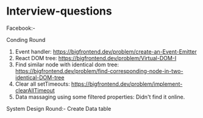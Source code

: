 # Interview-questions

Facebook:-

Conding Round
  1. Event handler: https://bigfrontend.dev/problem/create-an-Event-Emitter
  2. React DOM tree: https://bigfrontend.dev/problem/Virtual-DOM-I
  3. Find similar node with identical dom tree: https://bigfrontend.dev/problem/find-corresponding-node-in-two-identical-DOM-tree
  4. Clear all setTimeouts: https://bigfrontend.dev/problem/implement-clearAllTimeout
  5. Data massaging using some filtered properties: Didn't find it online.

System Design Round:-
  Create Data table
  
 
